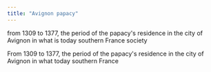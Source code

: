```yaml
---
title: "Avignon papacy"
---
```

from 1309 to 1377, the period of the papacy's residence in the city of Avignon in what is today southern France 
society

From 1309 to 1377, the period of the papacy's residence in the city of Avignon in what today southern France

